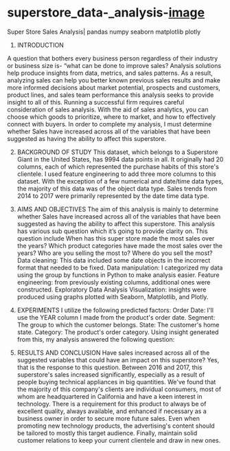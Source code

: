 # superstore_data-_analysis-[image](https://user-images.githubusercontent.com/88893142/224296078-8b6f69ed-532b-4c29-9f3a-2aa43ccf5ad9.png)
 Super Store Sales Analysis| pandas numpy seaborn matplotlib plotly 
 1.	INTRODUCTION 

A question that bothers every business person regardless of their industry or business size is- “what can be done to improve sales? Analysis solutions help produce insights from data, metrics, and sales patterns. As a result, analyzing sales can help you better known previous sales results and make more informed decisions about market potential, prospects and customers, product lines, and sales team performance this analysis seeks to provide insight to all of this. Running a successful firm requires careful consideration of sales analysis. With the aid of sales analytics, you can choose which goods to prioritize, where to market, and how to effectively connect with buyers. In order to complete my analysis, I must determine whether Sales have increased across all of the variables that have been suggested as having the ability to affect this superstore.
 
2.	BACKGROUND OF STUDY 
This dataset, which belongs to a Superstore Giant in the United States, has 9994 data points in all. It originally had 20 columns, each of which represented the purchase habits of this store's clientele. I used feature engineering to add three more columns to this dataset. With the exception of a few numerical and date/time data types, the majority of this data was of the object data type. Sales trends from 2014 to 2017 were primarily represented by the date time data type.

3.	AIMS AND OBJECTIVES 
The aim of this analysis is mainly to determine whether Sales have increased across all of the variables that have been suggested as having the ability to affect this superstore. This analysis has various sub question which it’s going to provide clarity on. This question include   When has this super store made the most sales over the years? Which product categories have made the most sales over the years? Who are you selling the most to? Where do you sell the most? 
Data cleaning: This data included some date objects in the incorrect format that needed to be fixed.
Data manipulation: I categorized my data using the group by functions in Python to make analysis easier.
Feature engineering: from previously existing columns, additional ones were constructed.
Exploratory Data Analysis
Visualization: insights were produced using graphs plotted with Seaborn, Matplotlib, and Plotly.

5.	EXPERIMENTS 
I utilize the following predicted factors:
Order Date: I'll use the YEAR column I made from the product's order date.
Segment: The group to which the customer belongs.
State: The customer's home state.
Category: The product's order category.
Using insight generated from this, my analysis answered the following question:

6.	RESULTS AND CONCLUSION 
Have sales increased across all of the suggested variables that could have an impact on this superstore? Yes, that is the response to this question. Between 2016 and 2017, this superstore's sales increased significantly, especially as a result of people buying technical appliances in big quantities. We've found that the majority of this company's clients are individual consumers, most of whom are headquartered in California and have a keen interest in technology. There is a requirement for this product to always be of excellent quality, always available, and enhanced if necessary as a business owner in order to secure more future sales. Even when promoting new technology products, the advertising's content should be tailored to mostly this target audience. Finally, maintain solid customer relations to keep your current clientele and draw in new ones.

